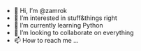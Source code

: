 - 👋 Hi, I’m @zamrok
- 👀 I’m interested in stuff&things right
- 🌱 I’m currently learning Python
- 💞️ I’m looking to collaborate on everything
- 📫 How to reach me ...

<!---
zamrok is a ✨ special ✨ repository because its `README.md` (this file) appears on your GitHub profile.
You can click the Preview link to take a look at your changes.
--->
